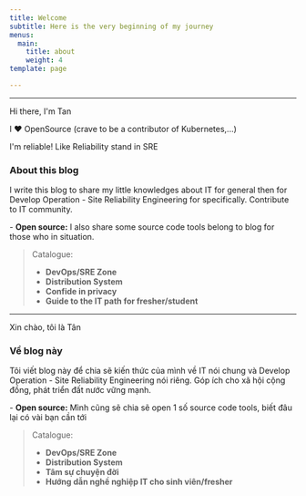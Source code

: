 ```yaml
---
title: Welcome
subtitle: Here is the very beginning of my journey
menus:
  main:
    title: about
    weight: 4
template: page

---
```

***
Hi there, I'm Tan  

I ♥ OpenSource  (crave to be a contributor of Kubernetes,...)

I'm reliable! Like Reliability stand in SRE

### About this blog

I write this blog to share my little knowledges about IT for general then for Develop Operation - Site Reliability Engineering for specifically. Contribute to IT community.

\- **Open source:** I also share some source code tools belong to blog for those who in situation.

> Catalogue:
> 
> * **DevOps/SRE Zone**
> * **Distribution System**
> * **Confide in privacy**
> * **Guide to the IT path for fresher/student**

***

Xin chào, tôi là Tân

### Về blog này

Tôi viết blog này để chia sẽ kiến thức của mình về IT nói chung và Develop Operation - Site Reliability Engineering  nói riêng. Góp ích cho xã hội cộng đồng, phát triển đất nước vững mạnh.

\- **Open source:** Mình cũng sẽ chia sẽ open 1 số source code tools, biết đâu lại có vài bạn cần tới

> Catalogue:
>
> * **DevOps/SRE Zone**
> * **Distribution System**
> * **Tâm sự chuyện đời**
> * **Hướng dẫn nghề nghiệp IT cho sinh viên/fresher**
